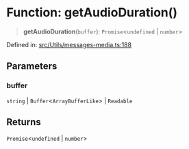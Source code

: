 # Function: getAudioDuration()

> **getAudioDuration**(`buffer`): `Promise`\<`undefined` \| `number`\>

Defined in: [src/Utils/messages-media.ts:188](https://github.com/Riders004/Tv/blob/3d6aaf6f3efb499dc9d0ca82bb24083bb45a8478/src/Utils/messages-media.ts#L188)

## Parameters

### buffer

`string` | `Buffer`\<`ArrayBufferLike`\> | `Readable`

## Returns

`Promise`\<`undefined` \| `number`\>
